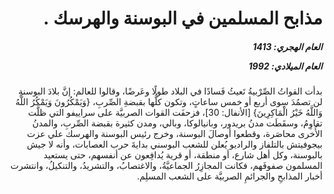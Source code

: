 <h1 dir="rtl">مذابح المسلمين في البوسنة والهرسك .</h1>

<h5 dir="rtl">العام الهجري:  1413

العام الميلادي: 1992

</h5>

<p dir="rtl">بدأت القواتُ الصِّرْبيةُ تَعيثُ فَسادًا في البلاد طولًا وعَرضًا، وقالوا للعالم: إنَّ بلادَ البوسنةِ لن تصمُدَ سِوى أربع أو خمس ساعاتٍ، وتكون كلُّها بقبضةِ الصِّربِ، {وَيَمْكُرُونَ وَيَمْكُرُ اللَّهُ وَاللَّهُ خَيْرُ الْمَاكِرِينَ} [الأنفال: 30]، فزحفَت القوات الصربيَّة على سراييفو التي ظلَّت تقاوِمُ، وسقَطَت مدنُ بريدور، وبانيالوكا، وبالي، ومدن كثيرة بقبضة الصِّربِ، والمدنُ الأُخرى محاصَرة، وقطعوا أوصالَ البوسنة، وخرج رئيس البوسنة والهرسك علي عزت بيجوفيتش بالتلفاز والراديو يُعلن للشعب البوسني بدايةَ حرب العصابات، وأنه لا جيش بالبوسنة، وكل أهل شارع، أو منطقة، أو قرية يُدافِعون عن أنفسهم، حتى يستعيد المسلمون صفوفَهم، فكانت المجازِرُ الجماعيَّةُ، والاغتصابُ، والتشريدُ، والتنكيلُ، وانتشرت أخبار المذابحِ والجرائمِ الصربيَّة على الشعب المسلِم.</p></br>
